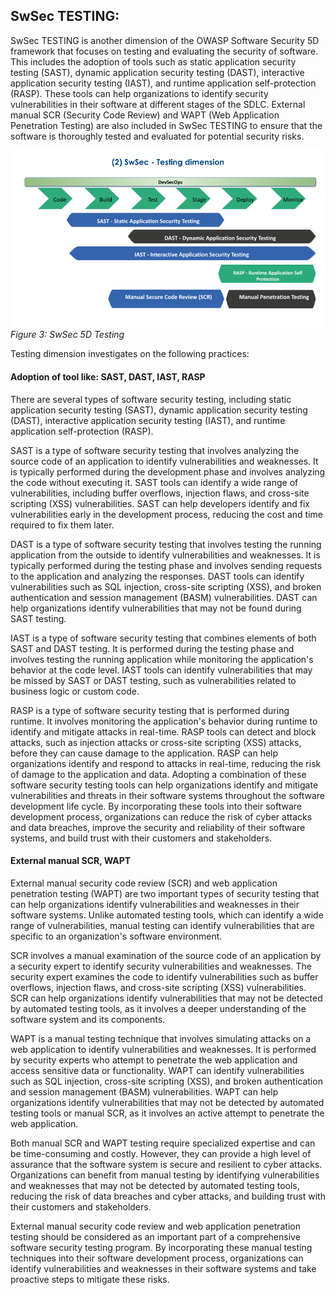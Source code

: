## SwSec TESTING:
SwSec TESTING is another dimension of the OWASP Software Security 5D framework that focuses on testing and evaluating the security of software. This includes the adoption of tools such as static application security testing (SAST), dynamic application security testing (DAST), interactive application security testing (IAST), and runtime application self-protection (RASP). These tools can help organizations to identify security vulnerabilities in their software at different stages of the SDLC. External manual SCR (Security Code Review) and WAPT (Web Application Penetration Testing) are also included in SwSec TESTING to ensure that the software is thoroughly tested and evaluated for potential security risks.

![SwSec 5D Testing](https://github.com/OWASP/www-project-software-security-5d-framework/blob/master/assets/images/SwSec5DTesting.png)\
 *Figure 3: SwSec 5D Testing*

Testing dimension investigates on the following practices:
#### Adoption of tool like: SAST, DAST, IAST, RASP
There are several types of software security testing, including static application security testing (SAST), dynamic application security testing (DAST), interactive application security testing (IAST), and runtime application self-protection (RASP). 

SAST is a type of software security testing that involves analyzing the source code of an application to identify vulnerabilities and weaknesses. It is typically performed during the development phase and involves analyzing the code without executing it. 
SAST tools can identify a wide range of vulnerabilities, including buffer overflows, injection flaws, and cross-site scripting (XSS) vulnerabilities. SAST can help developers identify and fix vulnerabilities early in the development process, reducing the cost and time required to fix them later.

DAST is a type of software security testing that involves testing the running application from the outside to identify vulnerabilities and weaknesses. It is typically performed during the testing phase and involves sending requests to the application and analyzing the responses. DAST tools can identify vulnerabilities such as SQL injection, cross-site scripting (XSS), and broken authentication and session management (BASM) vulnerabilities. DAST can help organizations identify vulnerabilities that may not be found during SAST testing.

IAST is a type of software security testing that combines elements of both SAST and DAST testing. It is performed during the testing phase and involves testing the running application while monitoring the application's behavior at the code level. IAST tools can identify vulnerabilities that may be missed by SAST or DAST testing, such as vulnerabilities related to business logic or custom code.

RASP is a type of software security testing that is performed during runtime. It involves monitoring the application's behavior during runtime to identify and mitigate attacks in real-time. RASP tools can detect and block attacks, such as injection attacks or cross-site scripting (XSS) attacks, before they can cause damage to the application. RASP can help organizations identify and respond to attacks in real-time, reducing the risk of damage to the application and data.
Adopting a combination of these software security testing tools can help organizations identify and mitigate vulnerabilities and threats in their software systems throughout the software development life cycle. By incorporating these tools into their software development process, organizations can reduce the risk of cyber attacks and data breaches, improve the security and reliability of their software systems, and build trust with their customers and stakeholders.

#### External manual SCR, WAPT
External manual security code review (SCR) and web application penetration testing (WAPT) are two important types of security testing that can help organizations identify vulnerabilities and weaknesses in their software systems. Unlike automated testing tools, which can identify a wide range of vulnerabilities, manual testing can identify vulnerabilities that are specific to an organization's software environment.

SCR involves a manual examination of the source code of an application by a security expert to identify security vulnerabilities and weaknesses. The security expert examines the code to identify vulnerabilities such as buffer overflows, injection flaws, and cross-site scripting (XSS) vulnerabilities. SCR can help organizations identify vulnerabilities that may not be detected by automated testing tools, as it involves a deeper understanding of the software system and its components.

WAPT is a manual testing technique that involves simulating attacks on a web application to identify vulnerabilities and weaknesses. It is performed by security experts who attempt to penetrate the web application and access sensitive data or functionality. WAPT can identify vulnerabilities such as SQL injection, cross-site scripting (XSS), and broken authentication and session management (BASM) vulnerabilities. WAPT can help organizations identify vulnerabilities that may not be detected by automated testing tools or manual SCR, as it involves an active attempt to penetrate the web application.

Both manual SCR and WAPT testing require specialized expertise and can be time-consuming and costly. However, they can provide a high level of assurance that the software system is secure and resilient to cyber attacks. Organizations can benefit from manual testing by identifying vulnerabilities and weaknesses that may not be detected by automated testing tools, reducing the risk of data breaches and cyber attacks, and building trust with their customers and stakeholders.

External manual security code review and web application penetration testing should be considered as an important part of a comprehensive software security testing program. By incorporating these manual testing techniques into their software development process, organizations can identify vulnerabilities and weaknesses in their software systems and take proactive steps to mitigate these risks.
